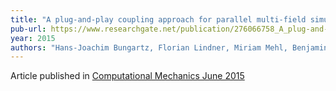 ```yaml
---
title: "A plug-and-play coupling approach for parallel multi-field simulations"
pub-url: https://www.researchgate.net/publication/276066758_A_plug-and-play_coupling_approach_for_parallel_multi-field_simulations
year: 2015
authors: "Hans-Joachim Bungartz, Florian Lindner, Miriam Mehl, Benjamin Uekermann"
---
```

Article published in <a href="http://link.springer.com/article/10.1007%2Fs00466-014-1113-2">Computational Mechanics June 2015</a>
